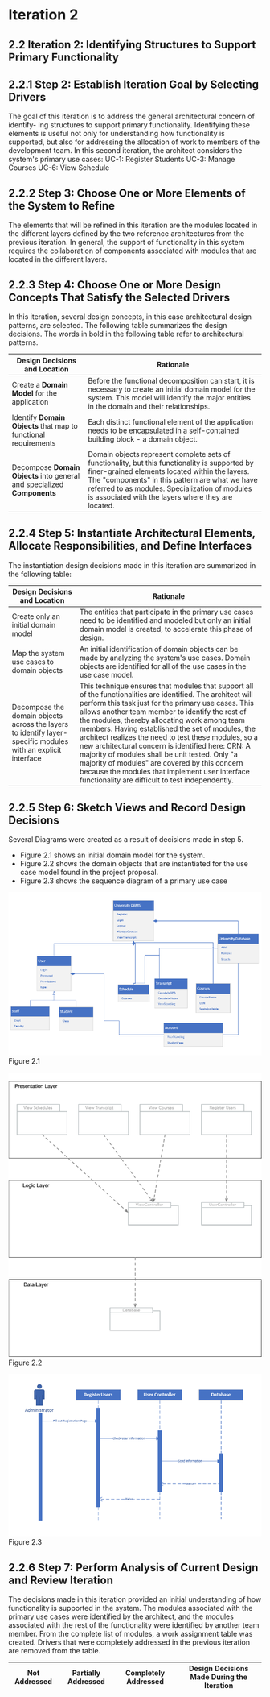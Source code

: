 # Iteration 2

## 2.2 Iteration 2: Identifying Structures to Support Primary Functionality

## 2.2.1 Step 2: Establish Iteration Goal by Selecting Drivers

The goal of this iteration is to address the general architectural concern of identify-
ing structures to support primary functionality. Identifying these elements is useful 
not only for understanding how functionality is supported, but also for addressing 
the allocation of work to members of the development team. In this second iteration, the  architect considers the system's primary use cases:
UC-1: Register Students
UC-3: Manage Courses
UC-6: View Schedule


## 2.2.2 Step 3: Choose One or More Elements of the System to Refine

The elements that will be refined in this iteration are the modules located in the different layers defined by the two reference architectures from the previous iteration. In general, the support of functionality in this system requires the collaboration of components associated with modules that are located in the different layers. 

## 2.2.3  Step 4: Choose One or More Design Concepts That Satisfy the Selected Drivers

In this iteration, several design concepts, in this case architectural design patterns, are selected.  The following table summarizes the design decisions. The words in bold in the following table  refer to architectural patterns.


| Design Decisions and Location | Rationale |
| -- | ---------- |
| Create a **Domain Model** for the application | Before the functional decomposition can start, it is necessary to create an initial domain model for the system. This model will identify the major entities in the domain and their relationships. |
| Identify **Domain Objects** that map to functional requirements | Each distinct functional element of the application needs to be encapsulated in a self-contained building block - a domain object. |
| Decompose **Domain Objects** into general and specialized **Components** | Domain objects represent complete sets of functionality, but this functionality is supported by finer-grained elements located within the layers. The "components" in this pattern are what we have referred to as modules. Specialization of modules is associated with the layers where they are located. |


## 2.2.4 Step 5: Instantiate Architectural Elements, Allocate Responsibilities, and Define Interfaces

The instantiation design decisions made in this iteration are summarized in the following table:

| Design Decisions and Location | Rationale |
| -- | ---------- |
| Create only an initial domain model | The entities that participate in the primary use cases need to be identified and modeled but only an initial domain model is created, to accelerate this phase of design. |
| Map the system use cases to domain objects | An initial identification of domain objects can  be made by analyzing the system's use cases. Domain objects are identified for all of the use cases in the use case model. |
| Decompose the domain objects across the layers to identify layer-specific modules with an explicit interface | This technique ensures that modules that support all of the functionalities are identified. The architect will perform this task just for the primary use cases. This allows another team  member to identify the rest of the modules, thereby allocating work among team members. Having established the set of modules, the architect realizes the need to test these modules, so a new architectural concern is identified here: CRN: A majority of modules shall be unit tested. Only "a majority of modules" are covered by this concern because the modules that implement user interface functionality are difficult to test independently.


## 2.2.5 Step 6: Sketch Views and Record Design Decisions

Several Diagrams were created as a result of decisions made in step 5.
- Figure 2.1 shows an initial domain model for the system.
- Figure 2.2 shows the domain objects that are instantiated for the use case model found in the project proposal.
- Figure 2.3 shows the sequence diagram of a primary use case

![Figure 2.1](images/iteration_2/step6a.png)
Figure 2.1

![Figure 2.2](images/iteration_2/step6b.png)
Figure 2.2

![Figure 2.3](images/iteration_2/step6c.png)
Figure 2.3


## 2.2.6 Step 7: Perform Analysis of Current Design and Review Iteration

The decisions made in this iteration provided an initial understanding of how functionality is supported in the system. The modules associated with the primary use cases were identified by the architect, and the modules associated with the rest of the functionality were identified by  another team member. From the complete list of modules, a work assignment table was created.
Drivers that were completely addressed in the previous iteration are removed from the table.

| Not Addressed | Partially Addressed | Completely Addressed | Design Decisions Made During the Iteration | 
| ------------- | ------------------- | -------------------- | ------------------------------------------ |
